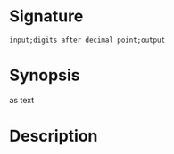 # Signature
```vikid-signature
input;digits after decimal point;output
```

# Synopsis
as text

# Description
